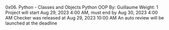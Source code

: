 0x06. Python - Classes and Objects
Python
OOP
 By: Guillaume
 Weight: 1
 Project will start Aug 29, 2023 4:00 AM, must end by Aug 30, 2023 4:00 AM
 Checker was released at Aug 29, 2023 10:00 AM
 An auto review will be launched at the deadline
